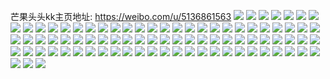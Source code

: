 芒果头头kk主页地址: https://weibo.com/u/5136861563 
![](https://wx4.sinaimg.cn/mw2000/005BDKlRly1h9hloohfm0j31t00u00xx.jpg) 
![](https://wx4.sinaimg.cn/mw2000/005BDKlRly1h9hlopapohj31t00u0dke.jpg) 
![](https://wx4.sinaimg.cn/mw2000/005BDKlRly1h9gf4e6e7bj32bc334hdv.jpg) 
![](https://wx4.sinaimg.cn/mw2000/005BDKlRly1h9gf4h0j7lj32bc334u0y.jpg) 
![](https://wx4.sinaimg.cn/mw2000/005BDKlRly1h8t445tf2gj30u01t0mzh.jpg) 
![](https://wx4.sinaimg.cn/mw2000/005BDKlRly1h8qhfmxu2mj30u0140jwq.jpg) 
![](https://wx4.sinaimg.cn/mw2000/005BDKlRly1h8iccgpqyzj30u0140qap.jpg) 
![](https://wx4.sinaimg.cn/mw2000/005BDKlRly1h8icchisb3j30u0140jym.jpg) 
![](https://wx4.sinaimg.cn/mw2000/005BDKlRly1h8iccinn0qj30om1hcn1z.jpg) 
![](https://wx4.sinaimg.cn/mw2000/005BDKlRly1h84sfulxtej30qx0qomyr.jpg) 
![](https://wx4.sinaimg.cn/mw2000/005BDKlRly1h84j0w79z7j30qo0qogn3.jpg) 
![](https://wx4.sinaimg.cn/mw2000/005BDKlRly1h82aeyy3vtj30qo0x2wfy.jpg) 
![](https://wx4.sinaimg.cn/mw2000/005BDKlRly1h82aezmpq4j30u0140tah.jpg) 
![](https://wx4.sinaimg.cn/mw2000/005BDKlRly1h7uiirydwsj30j60j3aar.jpg) 
![](https://wx4.sinaimg.cn/mw2000/005BDKlRly1h7uiisffnwj30qx0qoq6f.jpg) 
![](https://wx4.sinaimg.cn/mw2000/005BDKlRly1h7qiqsw2xnj30sb0qodgx.jpg) 
![](https://wx4.sinaimg.cn/mw2000/005BDKlRly1h7qiqt83moj306o06o0sw.jpg) 
![](https://wx4.sinaimg.cn/mw2000/005BDKlRly1h7pc84szc5j30u01t0diw.jpg) 
![](https://wx4.sinaimg.cn/mw2000/005BDKlRly1h7pc85ci3lj30hp0hsdg6.jpg) 
![](https://wx4.sinaimg.cn/mw2000/005BDKlRly1h7ot7h9sw0j30j60i9q4v.jpg) 
![](https://wx4.sinaimg.cn/mw2000/005BDKlRly1h7ot7hs4zdj30j60j6gn7.jpg) 
![](https://wx4.sinaimg.cn/mw2000/005BDKlRly1h7ly79ckpij30k00k0jsb.jpg) 
![](https://wx4.sinaimg.cn/mw2000/005BDKlRly1h7g1q9bahnj30sb0qodgx.jpg) 
![](https://wx4.sinaimg.cn/mw2000/005BDKlRly1h78ncf6buqj30rg21qdh6.jpg) 
![](https://wx4.sinaimg.cn/mw2000/005BDKlRly1h78ncfmwp5j30rg1mc76c.jpg) 
![](https://wx4.sinaimg.cn/mw2000/005BDKlRly1h78ncgbtx2j30nc1dhq4j.jpg) 
![](https://wx4.sinaimg.cn/mw2000/005BDKlRly1h6vxf19lvyj30m80m8jsr.jpg) 
![](https://wx4.sinaimg.cn/mw2000/005BDKlRly1h6u016k1v0j31400u0775.jpg) 
![](https://wx4.sinaimg.cn/mw2000/005BDKlRly1h6u0173tt8j31400u0n08.jpg) 
![](https://wx4.sinaimg.cn/mw2000/005BDKlRly1h6u017mm42j30u0140ab5.jpg) 
![](https://wx4.sinaimg.cn/mw2000/005BDKlRly1h6u0186fd0j31400u0tag.jpg) 
![](https://wx4.sinaimg.cn/mw2000/005BDKlRly1h6r9puoindj308c07g3yi.jpg) 
![](https://wx4.sinaimg.cn/mw2000/005BDKlRly1h6q04079n4j30u0140q3p.jpg) 
![](https://wx4.sinaimg.cn/mw2000/005BDKlRly1h6q040vmd3j30u014041k.jpg) 
![](https://wx4.sinaimg.cn/mw2000/005BDKlRly1h6p3lyi0s4j30qo0q3t9x.jpg) 
![](https://wx4.sinaimg.cn/mw2000/005BDKlRly1h6p3lyt4hej302s02e742.jpg) 
![](https://wx4.sinaimg.cn/mw2000/005BDKlRly1h6mf7efmk3j30u01403zq.jpg) 
![](https://wx4.sinaimg.cn/mw2000/005BDKlRly1h6mf7epeyaj302s02e742.jpg) 
![](https://wx4.sinaimg.cn/mw2000/005BDKlRly1h6lcwbv29tj305h05ygli.jpg) 
![](https://wx4.sinaimg.cn/mw2000/005BDKlRly1h6bmwy4i5ij30u01t0wh0.jpg) 
![](https://wx4.sinaimg.cn/mw2000/005BDKlRly1h6bmwyspzlj30u01t0n0j.jpg) 
![](https://wx4.sinaimg.cn/mw2000/005BDKlRly1h6aiwc2k1jj30j60j6aaz.jpg) 
![](https://wx4.sinaimg.cn/mw2000/005BDKlRly1h67lryxf9wj30u0140n0u.jpg) 
![](https://wx4.sinaimg.cn/mw2000/005BDKlRly1h67lrzf5uej30k00zkac5.jpg) 
![](https://wx4.sinaimg.cn/mw2000/005BDKlRly1h67ls06hrnj31bg0tzq4y.jpg) 
![](https://wx4.sinaimg.cn/mw2000/005BDKlRgy1h5a6e923fnj308406oaa2.jpg) 
![](https://wx4.sinaimg.cn/mw2000/005BDKlRgy1h5a6ea55uoj30go0g03yu.jpg) 
![](https://wx4.sinaimg.cn/mw2000/005BDKlRly1h3pdvp1jrxj31400u0q5t.jpg) 
![](https://wx4.sinaimg.cn/mw2000/005BDKlRly1h3pai3ji97j30b40b4gls.jpg) 
![](https://wx4.sinaimg.cn/mw2000/005BDKlRly1h37z3mealij30u01sx415.jpg) 
![](https://wx4.sinaimg.cn/mw2000/005BDKlRly1h30ywwodruj30u00uaaci.jpg) 
![](https://wx4.sinaimg.cn/mw2000/005BDKlRly1h2v4oy2iwbj30b40b4gls.jpg) 
![](https://wx4.sinaimg.cn/mw2000/005BDKlRly1h2v4oypfyzj30u00mi760.jpg) 
![](https://wx4.sinaimg.cn/mw2000/005BDKlRly1h2qpat6up1j307d07dmx0.jpg) 
![](https://wx4.sinaimg.cn/mw2000/005BDKlRly1h2qpatjvz0j30u00uawix.jpg) 
![](https://wx4.sinaimg.cn/mw2000/005BDKlRly1h2lnaa58y0j30on1hcjx3.jpg) 
![](https://wx4.sinaimg.cn/mw2000/005BDKlRly1h2lnaajniij30jg0lcdgp.jpg) 
![](https://wx4.sinaimg.cn/mw2000/005BDKlRly1h1udbvnkg4j30oc0oc0t9.jpg) 
![](https://wx4.sinaimg.cn/mw2000/005BDKlRly1h0ashfq3zdj30j50hu76b.jpg) 
![](https://wx4.sinaimg.cn/mw2000/005BDKlRly1h0ashg4bvnj30j60gvgmu.jpg) 
![](https://wx4.sinaimg.cn/mw2000/005BDKlRly1h07jicrx20j30qo1bgwl1.jpg) 
![](https://wx4.sinaimg.cn/mw2000/005BDKlRly1h07jien7q2j30qo11cae3.jpg) 
![](https://wx4.sinaimg.cn/mw2000/005BDKlRly1h07jidod7hj30qo1l9diz.jpg) 
![](https://wx4.sinaimg.cn/mw2000/005BDKlRly1h07jigvheqj30qo1bdn2k.jpg) 
![](https://wx4.sinaimg.cn/mw2000/005BDKlRgy1gylvjlbql0j30o40o4jtf.jpg) 
![](https://wx4.sinaimg.cn/mw2000/005BDKlRgy1gye5ogtfpxj307a074t8r.jpg) 
![](https://wx4.sinaimg.cn/mw2000/005BDKlRgy1gy5isp5allg3028028745.jpg) 
![](https://wx4.sinaimg.cn/mw2000/005BDKlRgy1gy5ispmdt2j30dw0dwgm2.jpg) 
![](https://wx4.sinaimg.cn/mw2000/005BDKlRly1gy4k0xp0abj30u01407at.jpg) 
![](https://wx4.sinaimg.cn/mw2000/005BDKlRly1gwu5cgbqy5j30qo0xcte2.jpg) 
![](https://wx4.sinaimg.cn/mw2000/005BDKlRly1gwu5cgq7wqj30qo0xc0uq.jpg) 
![](https://wx4.sinaimg.cn/mw2000/005BDKlRgy1gsx2jom2b2j30r30qot9t.jpg) 
![](https://wx4.sinaimg.cn/mw2000/005BDKlRgy1ghv5obzezpj30im0mi40u.jpg) 
![](https://wx4.sinaimg.cn/mw2000/005BDKlRly1g9vd7v25bxj30u01900yt.jpg) 
![](https://wx4.sinaimg.cn/mw2000/005BDKlRly1g9vd7vjisdj30u01id0zo.jpg) 
![](https://wx4.sinaimg.cn/mw2000/005BDKlRly1g9vd7vum72j30zk0npq4v.jpg) 
![](https://wx4.sinaimg.cn/mw2000/005BDKlRly1g9vd7wbsv2j30l40sqq5d.jpg) 
![](https://wx4.sinaimg.cn/mw2000/005BDKlRly1g9vd7wna94j30hs0qodid.jpg) 
![](https://wx4.sinaimg.cn/mw2000/005BDKlRly1g9vd7wyjfwj30u00u076b.jpg) 
![](https://wx4.sinaimg.cn/mw2000/005BDKlRly1g9vd7xdv93j30lr0zlac1.jpg) 
![](https://wx4.sinaimg.cn/mw2000/005BDKlRly1g9vd7xqnpzj30m80eugmm.jpg) 
![](https://wx4.sinaimg.cn/mw2000/005BDKlRly1g9vd7y46s5j30rs1jjn1s.jpg) 
![](https://wx4.sinaimg.cn/mw2000/005BDKlRly1g8xbyh1n8lj30k00s1404.jpg) 
![](https://wx4.sinaimg.cn/mw2000/005BDKlRly1g8xbyhd9wxj30c80lqwft.jpg) 
![](https://wx4.sinaimg.cn/mw2000/005BDKlRly1g8xbyhnf83j30jg0yk76g.jpg) 

